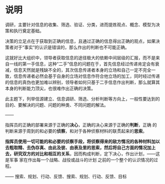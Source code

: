 # 说明

调研，主要针对信息的收集、筛选、验证、分类，进而提炼观点、概念、模型为决策和执行奠定基础。

决策的立足点在于获取到正确的信息，且通过正确的信息得出正确的观点，如果决策者对于“事实”的认识是错误的，那么作出的判断也不可能正确。

这就好比大组织中，领导者获取信息的途径极大的依赖中间层级的汇报，而不是来自一线的第一手信息，这种“二手”信息的问题在于，首先信息经过传递肯定会有衰减，信息天然就是残缺不全的，其次信息传递者本身的立场和自己一定不完全一致，信息传递者必然会基于自身的立场对信息作符合他立场的加工，同时经过传递的信息的真伪也更加难以辨别，领导者如何只基于二手信息作出判断，那么就算其本身的判断能力顶尖，也很难作出正确的决策。



此主题下，列举信源建立、信息调研、筛选、分析判断等方向上，一般性要达到的目的、要解决的问题、问题的种类、不同问题的解法。

——

指挥员的正确的部署来源于正确的**决心**，正确的决心来源于正确的**判断**，正确 的判断来源于周到的和必要的**侦察**，和对于各种侦察材料的联贯起来的**思索**。

**指挥员使用一切可能的和必要的侦察手段，将侦察得来的敌方情况的各种材料加以去粗取精、去伪存真、由此及彼、由表及里的思索，然后将自己方面的情况加上去，研究双方的对比和相互的关系**，因而构成判断，定下决心，作出计划，——这是军事 家在作出每一个战略、战役或战斗的计划 之前的一个整个的认识情况的过程。

——
搜索、规划、行动、反馈、搜索、规划、行动、反馈、目标

